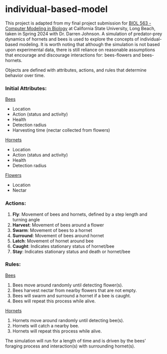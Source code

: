 # individual-based-model
This project is adapted from my final project submission for [BIOL 563 - Computer Modeling in Biology](http://catalog.csulb.edu/preview_course.php?catoid=8&coid=68741&print) at California State University, Long Beach, taken in Spring 2024 with Dr. Darren Johnson.
A simulation of predator-prey dynamics of hornets and bees is used to explore the concepts of individual-based modeling.
It is worth noting that although the simulation is not based upon experimental data, there is still reliance on reasonable assumptions that encourage and discourage interactions for: bees-flowers and bees-hornets.

Objects are defined with attributes, actions, and rules that determine behavior over time.

### Initial Attributes:

<ins>Bees</ins>
- Location
- Action (status and activity)
- Health
- Detection radius
- Harvesting time (nectar collected from flowers)

<ins>Hornets</ins>
- Location
- Action (status and activity)
- Health
- Detection radius

<ins>Flowers</ins>
- Location
- Nectar

### Actions:

1. **Fly**: Movement of bees and hornets, defined by a step length and turning angle
2. **Harvest**: Movement of bees around a flower
3. **Swarm**: Movement of bees to a hornet
4. **Surround**: Movement of bees around hornet
5. **Latch**: Movement of hornet around bee
6. **Caught**: Indicates stationary status of hornet/bee
7. **Stay**: Indicates stationary status and death or hornet/bee


### Rules:

<ins>Bees</ins>
1. Bees move around randomly until detecting flower(s).
2. Bees harvest nectar from nearby flowers that are not empty.
3. Bees will swarm and surround a hornet if a bee is caught.
4. Bees will repeat this process while alive.

<ins>Hornets</ins>
1. Hornets move around randomly until detecting bee(s).
2. Hornets will catch a nearby bee.
3. Hornets will repeat this process while alive.



The simulation will run for a length of time and is driven by the bees’ foraging process and interaction(s) with surrounding hornet(s).
